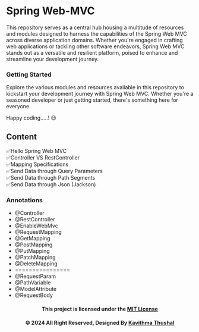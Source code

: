 # Spring Web-MVC

This repository serves as a central hub housing a multitude of resources and modules designed to harness the
capabilities of the Spring Web MVC across diverse application domains. Whether you're engaged in crafting web
applications or tackling other software endeavors, Spring Web MVC stands out as a versatile and resilient platform,
poised to enhance and streamline your development journey.<br/>

### Getting Started

Explore the various modules and resources available in this repository to kickstart your development journey with Spring
Web MVC. Whether you're a seasoned developer or just getting started, there's something here for everyone.

Happy coding.....! 😉

## Content

✅Hello Spring Web MVC</br>
✅Controller VS RestController</br>
✅Mapping Specifications</br>
✅Send Data through Query Parameters</br>
✅Send Data through Path Segments</br>
✅Send Data through Json (Jackson)</br>

### Annotations

* @Controller
* @RestController
* @EnableWebMvc
* @RequestMapping
* @GetMapping
* @PostMapping
* @PutMapping
* @PatchMapping
* @DeleteMapping
* ================
* @RequestParam
* @PathVariable
* @ModelAttribute
* @RequestBody

<div align="center">

#### This project is licensed under the [MIT License](LICENSE)

#### © 2024 All Right Reserved, Designed By [Kavithma Thushal](https://github.com/Thushal2001)

</div>